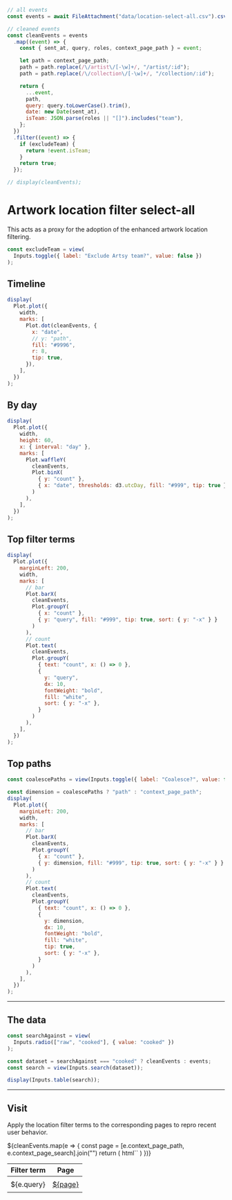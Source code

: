 ```js
// all events
const events = await FileAttachment("data/location-select-all.csv").csv();

// cleaned events
const cleanEvents = events
  .map((event) => {
    const { sent_at, query, roles, context_page_path } = event;

    let path = context_page_path;
    path = path.replace(/\/artist\/[-\w]+/, "/artist/:id");
    path = path.replace(/\/collection\/[-\w]+/, "/collection/:id");

    return {
      ...event,
      path,
      query: query.toLowerCase().trim(),
      date: new Date(sent_at),
      isTeam: JSON.parse(roles || "[]").includes("team"),
    };
  })
  .filter((event) => {
    if (excludeTeam) {
      return !event.isTeam;
    }
    return true;
  });
```

```js
// display(cleanEvents);
```

# Artwork location filter select-all

This acts as a proxy for the adoption of the enhanced artwork location filtering.

```js
const excludeTeam = view(
  Inputs.toggle({ label: "Exclude Artsy team?", value: false })
);
```

## Timeline

```js
display(
  Plot.plot({
    width,
    marks: [
      Plot.dot(cleanEvents, {
        x: "date",
        // y: "path",
        fill: "#9996",
        r: 8,
        tip: true,
      }),
    ],
  })
);
```

## By day

```js
display(
  Plot.plot({
    width,
    height: 60,
    x: { interval: "day" },
    marks: [
      Plot.waffleY(
        cleanEvents,
        Plot.binX(
          { y: "count" },
          { x: "date", thresholds: d3.utcDay, fill: "#999", tip: true }
        )
      ),
    ],
  })
);
```

## Top filter terms

```js
display(
  Plot.plot({
    marginLeft: 200,
    width,
    marks: [
      // bar
      Plot.barX(
        cleanEvents,
        Plot.groupY(
          { x: "count" },
          { y: "query", fill: "#999", tip: true, sort: { y: "-x" } }
        )
      ),
      // count
      Plot.text(
        cleanEvents,
        Plot.groupY(
          { text: "count", x: () => 0 },
          {
            y: "query",
            dx: 10,
            fontWeight: "bold",
            fill: "white",
            sort: { y: "-x" },
          }
        )
      ),
    ],
  })
);
```

## Top paths

```js
const coalescePaths = view(Inputs.toggle({ label: "Coalesce?", value: false }));
```

```js
const dimension = coalescePaths ? "path" : "context_page_path";
display(
  Plot.plot({
    marginLeft: 200,
    width,
    marks: [
      // bar
      Plot.barX(
        cleanEvents,
        Plot.groupY(
          { x: "count" },
          { y: dimension, fill: "#999", tip: true, sort: { y: "-x" } }
        )
      ),
      // count
      Plot.text(
        cleanEvents,
        Plot.groupY(
          { text: "count", x: () => 0 },
          {
            y: dimension,
            dx: 10,
            fontWeight: "bold",
            fill: "white",
            tip: true,
            sort: { y: "-x" },
          }
        )
      ),
    ],
  })
);
```

---

## The data

```js
const searchAgainst = view(
  Inputs.radio(["raw", "cooked"], { value: "cooked" })
);
```

```js
const dataset = searchAgainst === "cooked" ? cleanEvents : events;
const search = view(Inputs.search(dataset));
```

```js
display(Inputs.table(search));
```

---

## Visit

Apply the location filter terms to the corresponding pages to repro recent user behavior.

<table class="visit">
  <thead>
    <tr>
      <th class="term">Filter&nbsp;term</th>
      <th class="page">Page</th>
    </tr>
  </thead>
  <tbody>
    ${cleanEvents.map(e => {
      const page = [e.context_page_path, e.context_page_search].join("")
      return (
        html`<tr>
          <td class="term">${e.query}</td>
          <td class="page"><a href="https://www.artsy.net${page}" target="artsy">${page}</a></td>
        </tr>`
      )
    })}
  </tbody>
</table>

<style>
table.visit td {
  padding: 0.5em 0.5em;
}
table.visit td.term {
  text-wrap: nowrap;
}
</style>
